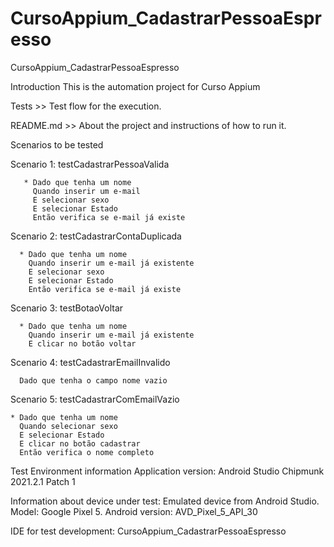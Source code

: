 # CursoAppium_CadastrarPessoaEspresso
CursoAppium_CadastrarPessoaEspresso

Introduction
This is the automation project for Curso Appium

Tests >> Test flow for the execution.

README.md >> About the project and instructions of how to run it.

Scenarios to be tested

Scenario 1: testCadastrarPessoaValida

       * Dado que tenha um nome
         Quando inserir um e-mail
         E selecionar sexo
         E selecionar Estado
         Então verifica se e-mail já existe

Scenario 2: testCadastrarContaDuplicada

      * Dado que tenha um nome
        Quando inserir um e-mail já existente
        E selecionar sexo
        E selecionar Estado
        Então verifica se e-mail já existe

Scenario 3: testBotaoVoltar

      * Dado que tenha um nome
        Quando inserir um e-mail já existente
        E clicar no botão voltar

Scenario 4: testCadastrarEmailInvalido

      Dado que tenha o campo nome vazio

Scenario 5: testCadastrarComEmailVazio

    * Dado que tenha um nome
      Quando selecionar sexo
      E selecionar Estado
      E clicar no botão cadastrar
      Então verifica o nome completo

Test Environment information
Application version:
Android Studio Chipmunk 2021.2.1 Patch 1

Information about device under test:
Emulated device from Android Studio.
Model: Google Pixel 5.
Android version: AVD_Pixel_5_API_30

IDE for test development:
CursoAppium_CadastrarPessoaEspresso
